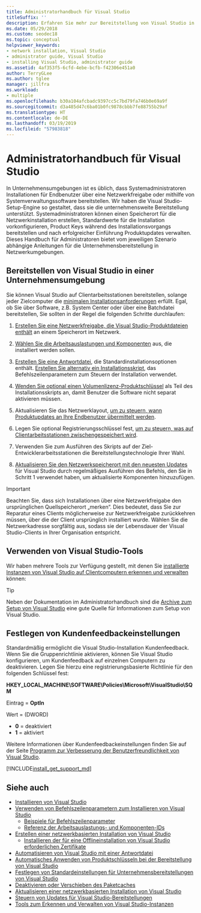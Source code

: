 ```yaml
---
title: Administratorhandbuch für Visual Studio
titleSuffix: ''
description: Erfahren Sie mehr zur Bereitstellung von Visual Studio in einer Unternehmensumgebung.
ms.date: 05/29/2018
ms.custom: seodec18
ms.topic: conceptual
helpviewer_keywords:
- network installation, Visual Studio
- administrator guide, Visual Studio
- installing Visual Studio, administrator guide
ms.assetid: 4af353f5-6cfd-4ebe-bcfb-f42306e451a0
author: TerryGLee
ms.author: tglee
manager: jillfra
ms.workload:
- multiple
ms.openlocfilehash: b30a104afcbadc9397cc5c7bd79fa746b0e69a9f
ms.sourcegitcommit: d3a485d47c6ba01b0fc9878cbbb7fe88755b29af
ms.translationtype: HT
ms.contentlocale: de-DE
ms.lasthandoff: 03/19/2019
ms.locfileid: "57983818"
---
```

# <a name="visual-studio-administrator-guide"></a>Administratorhandbuch für Visual Studio

In Unternehmensumgebungen ist es üblich, dass Systemadministratoren Installationen für Endbenutzer über eine Netzwerkfreigabe oder mithilfe von Systemverwaltungssoftware bereitstellen. Wir haben die Visual Studio-Setup-Engine so gestaltet, dass sie die unternehmensweite Bereitstellung unterstützt. Systemadministratoren können einen Speicherort für die Netzwerkinstallation erstellen, Standardwerte für die Installation vorkonfigurieren, Product Keys während des Installationsvorgangs bereitstellen und nach erfolgreicher Einführung Produktupdates verwalten. Dieses Handbuch für Administratoren bietet vom jeweiligen Szenario abhängige Anleitungen für die Unternehmensbereitstellung in Netzwerkumgebungen.

## <a name="deploy-visual-studio-in-an-enterprise-environment"></a>Bereitstellen von Visual Studio in einer Unternehmensumgebung

Sie können Visual Studio auf Clientarbeitsstationen bereitstellen, solange jeder Zielcomputer die [minimalen Installationsanforderungen](/visualstudio/productinfo/vs2017-system-requirements-vs) erfüllt. Egal, ob Sie über Software, z.B. System Center oder über eine Batchdatei bereitstellen, Sie sollten in der Regel die folgenden Schritte durchlaufen:

1. [Erstellen Sie eine Netzwerkfreigabe, die Visual Studio-Produktdateien enthält](create-a-network-installation-of-visual-studio.md) an einem Speicherort im Netzwerk.

2. [Wählen Sie die Arbeitsauslastungen und Komponenten](workload-and-component-ids.md) aus, die installiert werden sollen.

3. [Erstellen Sie eine Antwortdatei](automated-installation-with-response-file.md), die Standardinstallationsoptionen enthält. [Erstellen Sie alternativ ein Installationsskript](use-command-line-parameters-to-install-visual-studio.md), das Befehlszeilenparametern zum Steuern der Installation verwendet.

4. [Wenden Sie optional einen Volumenlizenz-Produktschlüssel](automatically-apply-product-keys-when-deploying-visual-studio.md) als Teil des Installationsskripts an, damit Benutzer die Software nicht separat aktivieren müssen.

5. Aktualisieren Sie das Netzwerklayout, [um zu steuern, wann Produktupdates an Ihre Endbenutzer übermittelt werden](controlling-updates-to-visual-studio-deployments.md).

6. Legen Sie optional Registrierungsschlüssel fest, [um zu steuern, was auf Clientarbeitsstationen zwischengespeichert wird](set-defaults-for-enterprise-deployments.md).

7. Verwenden Sie zum Ausführen des Skripts auf der Ziel-Entwicklerarbeitsstationen die Bereitstellungstechnologie Ihrer Wahl.

8. [Aktualisieren Sie den Netzwerkspeicherort mit den neuesten Updates](update-a-network-installation-of-visual-studio.md) für Visual Studio durch regelmäßiges Ausführen des Befehls, den Sie in Schritt 1 verwendet haben, um aktualisierte Komponenten hinzuzufügen.

> [!IMPORTANT]
> Beachten Sie, dass sich Installationen über eine Netzwerkfreigabe den ursprünglichen Quellspeicherort „merken“. Dies bedeutet, dass Sie zur Reparatur eines Clients möglicherweise zur Netzwerkfreigabe zurückkehren müssen, über die der Client ursprünglich installiert wurde. Wählen Sie die Netzwerkadresse sorgfältig aus, sodass sie der Lebensdauer der Visual Studio-Clients in Ihrer Organisation entspricht.

## <a name="use-visual-studio-tools"></a>Verwenden von Visual Studio-Tools

Wir haben mehrere Tools zur Verfügung gestellt, mit denen Sie [installierte Instanzen von Visual Studio auf Clientcomputern erkennen und verwalten](tools-for-managing-visual-studio-instances.md) können:

> [!TIP]
> Neben der Dokumentation im Administratorhandbuch sind die [Archive zum Setup von Visual Studio](https://devblogs.microsoft.com/setup/tag/vs2017/) eine gute Quelle für Informationen zum Setup von Visual Studio.

## <a name="specify-customer-feedback-settings"></a>Festlegen von Kundenfeedbackeinstellungen

Standardmäßig ermöglicht die Visual Studio-Installation Kundenfeedback. Wenn Sie die Gruppenrichtlinie aktivieren, können Sie Visual Studio konfigurieren, um Kundenfeedback auf einzelnen Computern zu deaktivieren. Legen Sie hierzu eine registrierungsbasierte Richtlinie für den folgenden Schlüssel fest:

**HKEY_LOCAL_MACHINE\SOFTWARE\Policies\Microsoft\VisualStudio\SQM**

Eintrag = **OptIn**

Wert = (DWORD)
* **0** = deaktiviert
* **1** = aktiviert

Weitere Informationen über Kundenfeedbackeinstellungen finden Sie auf der Seite [Programm zur Verbesserung der Benutzerfreundlichkeit von Visual Studio](../ide/visual-studio-experience-improvement-program.md).

[!INCLUDE[install_get_support_md](includes/install_get_support_md.md)]

## <a name="see-also"></a>Siehe auch

* [Installieren von Visual Studio](install-visual-studio.md)
* [Verwenden von Befehlszeilenparametern zum Installieren von Visual Studio](use-command-line-parameters-to-install-visual-studio.md)
  * [Beispiele für Befehlszeilenparameter](command-line-parameter-examples.md)
  * [Referenz der Arbeitsauslastungs- und Komponenten-IDs](workload-and-component-ids.md)
* [Erstellen einer netzwerkbasierten Installation von Visual Studio](create-a-network-installation-of-visual-studio.md)
  * [Installieren der für eine Offlineinstallation von Visual Studio erforderlichen Zertifikate](install-certificates-for-visual-studio-offline.md)
* [Automatisieren von Visual Studio mit einer Antwortdatei](automated-installation-with-response-file.md)
* [Automatisches Anwenden von Produktschlüsseln bei der Bereitstellung von Visual Studio](automatically-apply-product-keys-when-deploying-visual-studio.md)
* [Festlegen von Standardeinstellungen für Unternehmensbereitstellungen von Visual Studio](set-defaults-for-enterprise-deployments.md)
* [Deaktivieren oder Verschieben des Paketcaches](disable-or-move-the-package-cache.md)
* [Aktualisieren einer netzwerkbasierten Installation von Visual Studio](update-a-network-installation-of-visual-studio.md)
* [Steuern von Updates für Visual Studio-Bereitstellungen](controlling-updates-to-visual-studio-deployments.md)
* [Tools zum Erkennen und Verwalten von Visual Studio-Instanzen](tools-for-managing-visual-studio-instances.md)
